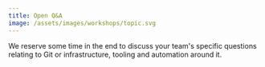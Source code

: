 ```yaml
---
title: Open Q&A
image: /assets/images/workshops/topic.svg
---
```


We reserve some time in the end to discuss your team's specific questions
relating to Git or infrastructure, tooling and automation around it.
